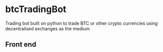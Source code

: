 # btcTradingBot
Trading bot built on python to trade BTC or other crypto currencies using decentralised exchanges as the medium

## Front end 